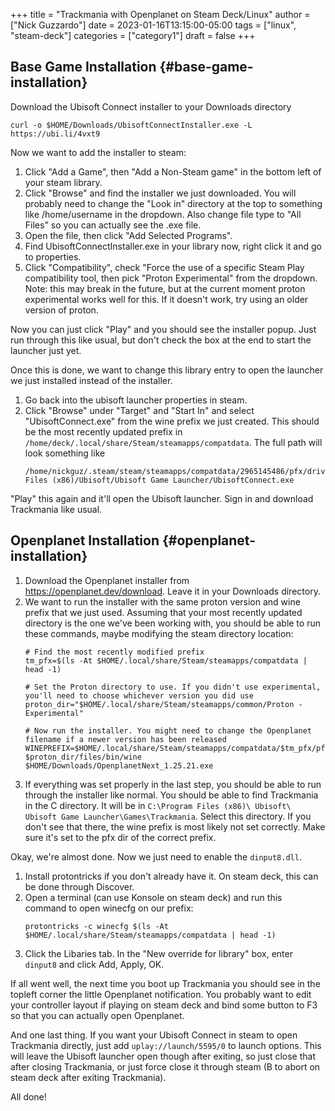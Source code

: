 +++
title = "Trackmania with Openplanet on Steam Deck/Linux"
author = ["Nick Guzzardo"]
date = 2023-01-16T13:15:00-05:00
tags = ["linux", "steam-deck"]
categories = ["category1"]
draft = false
+++

## Base Game Installation {#base-game-installation}

Download the Ubisoft Connect installer to your Downloads directory

```shell
curl -o $HOME/Downloads/UbisoftConnectInstaller.exe -L https://ubi.li/4vxt9
```

Now we want to add the installer to steam:

1.  Click "Add a Game", then "Add a Non-Steam game" in the bottom left of your
    steam library.
2.  Click "Browse" and find the installer we just downloaded. You will probably
    need to change the "Look in" directory at the top to something like
    /home/username in the dropdown. Also change file type to "All Files" so you
    can actually see the .exe file.
3.  Open the file, then click "Add Selected Programs".
4.  Find UbisoftConnectInstaller.exe in your library now, right click it and go
    to properties.
5.  Click "Compatibility", check "Force the use of a specific Steam Play
    compatibility tool, then pick "Proton Experimental" from the dropdown.  Note:
    this may break in the future, but at the current moment proton experimental
    works well for this. If it doesn't work, try using an older version of
    proton.

Now you can just click "Play" and you should see the installer popup. Just run
through this like usual, but don't check the box at the end to start the
launcher just yet.

Once this is done, we want to change this library entry to open the launcher we
just installed instead of the installer.

1.  Go back into the ubisoft launcher properties in steam.
2.  Click "Browse" under "Target" and "Start In" and select "UbisoftConnect.exe"
    from the wine prefix we just created.  This should be the most recently
    updated prefix in `/home/deck/.local/share/Steam/steamapps/compatdata`.  The
    full path will look something like
    ```shell
    /home/nickguz/.steam/steam/steamapps/compatdata/2965145486/pfx/drive_c/Program Files (x86)/Ubisoft/Ubisoft Game Launcher/UbisoftConnect.exe
    ```

"Play" this again and it'll open the Ubisoft launcher. Sign in and download
Trackmania like usual.


## Openplanet Installation {#openplanet-installation}

1.  Download the Openplanet installer from <https://openplanet.dev/download>. Leave
    it in your Downloads directory.
2.  We want to run the installer with the same proton version and wine prefix
    that we just used.  Assuming that your most recently updated directory is the
    one we've been working with, you should be able to run these commands, maybe
    modifying the steam directory location:
    ```shell
    # Find the most recently modified prefix
    tm_pfx=$(ls -At $HOME/.local/share/Steam/steamapps/compatdata | head -1)

    # Set the Proton directory to use. If you didn't use experimental, you'll need to choose whichever version you did use
    proton_dir="$HOME/.local/share/Steam/steamapps/common/Proton - Experimental"

    # Now run the installer. You might need to change the Openplanet filename if a newer version has been released
    WINEPREFIX=$HOME/.local/share/Steam/steamapps/compatdata/$tm_pfx/pfx $proton_dir/files/bin/wine $HOME/Downloads/OpenplanetNext_1.25.21.exe
    ```
3.  If everything was set properly in the last step, you should be able to run
    through the installer like normal.  You should be able to find Trackmania in
    the C directory. It will be in `C:\Program Files (x86)\ Ubisoft\ Ubisoft Game
          Launcher\Games\Trackmania`.  Select this directory. If you don't see that
    there, the wine prefix is most likely not set correctly. Make sure it's set
    to the pfx dir of the correct prefix.

Okay, we're almost done. Now we just need to enable the `dinput8.dll`.

1.  Install protontricks if you don't already have it. On steam deck, this can be
    done through Discover.
2.  Open a terminal (can use Konsole on steam deck) and run this command to open
    winecfg on our prefix:
    ```shell
    protontricks -c winecfg $(ls -At $HOME/.local/share/Steam/steamapps/compatdata | head -1)
    ```
3.  Click the Libaries tab. In the "New override for library" box, enter
    `dinput8` and click Add, Apply, OK.

If all went well, the next time you boot up Trackmania you should see in the
topleft corner the little Openplanet notification. You probably want to edit
your controller layout if playing on steam deck and bind some button to F3 so
that you can actually open Openplanet.

And one last thing. If you want your Ubisoft Connect in steam to open Trackmania
directly, just add `uplay://launch/5595/0` to launch options. This will leave
the Ubisoft launcher open though after exiting, so just close that after closing
Trackmania, or just force close it through steam (B to abort on steam deck after
exiting Trackmania).

All done!
